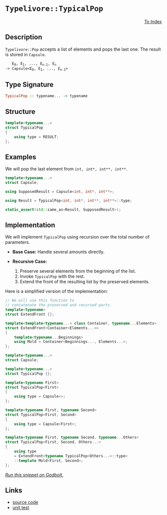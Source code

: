 <!-- Copyright 2024 Feng Mofan
SPDX-License-Identifier: Apache-2.0 -->

# `Typelivore::TypicalPop`

<p style='text-align: right;'><a href="../../../facilities/metafunctions.md#typelivore-typical-pop">To Index</a></p>

## Description

`Typelivore::Pop` accepts a list of elements and pops the last one. The result is stored in `Capsule`.

<pre><code>   E<sub>0</sub>, E<sub>1</sub>, ..., E<sub>n-1</sub>, E<sub>n</sub>
-> Capsule&lt;E<sub>0</sub>, E<sub>1</sub>, ..., E<sub>n-1</sub>&gt;</code></pre>

## Type Signature

```Haskell
TypicalPop :: typename... -> typename
```

## Structure

```C++
template<typename...>
struct TypicalPop
{
    using type = RESULT;
};
```

## Examples

We will pop the last element from `int, int*, int**, int**`.

```C++
template<typename...>
struct Capsule;

using SupposedResult = Capsule<int, int*, int**>;

using Result = TypicalPop<int, int*, int**, int**>::type;

static_assert(std::same_as<Result, SupposedResult>);
```

## Implementation

We will implement `TypicalPop` using recursion over the total number of parameters.

- **Base Case:** Handle several amounts directly.
- **Recursive Case:**

  1. Preserve several elements from the beginning of the list.
  2. Invoke `TypicalPop` with the rest.
  3. Extend the front of the resulting list by the preserved elements.

Here is a simplified version of the implementation:

```C++
// We will use this function to
// concatenate the preserved and recursed parts.
template<typename>
struct ExtendFront {};

template<template<typename...> class Container, typename...Elements>
struct ExtendFront<Container<Elements...>>
{
    template<typename...Beginnings>
    using Mold = Container<Beginnings..., Elements...>;
};

template<typename...>
struct Capsule;

template<typename...>
struct TypicalPop {};

template<typename First>
struct TypicalPop<First>
{
    using type = Capsule<>;
};

template<typename First, typename Second>
struct TypicalPop<First, Second>
{
    using type = Capsule<First>;
};

template<typename First, typename Second, typename...Others>
struct TypicalPop<First, Second, Others...>
{
    using type
    = ExtendFront<typename TypicalPop<Others...>::type>
    ::template Mold<First, Second>;
};
```

[*Run this snippet on Godbolt.*](https://godbolt.org/#z:OYLghAFBqd5QCxAYwPYBMCmBRdBLAF1QCcAaPECAMzwBtMA7AQwFtMQByARg9KtQYEAysib0QXACx8BBAKoBnTAAUAHpwAMvAFYTStJg1DIApACYAQuYukl9ZATwDKjdAGFUtAK4sGIAKwAzKSuADJ4DJgAcj4ARpjEAdIADqgKhE4MHt6%2BeqnpjgLhkTEs8YmSAOy2mPaFDEIETMQE2T5%2BQTV1mY3NBMXRcQlJtk0tbblco30DpeUgVQCUtqhexMjsHOaBEcjeWADUJoFuXo60hACex9gmGgCCd/cA9M8HAOqYBwDudLQHXiUBwICDwCgOVC8DAcmWBqCerwOaGhTAIjFRXxBX2SxEwSmIADdMOgDoYSbjkGslCTkn0FAA6J5oljJAxo45uAiXZLotg3J4KAjELwOA7YVRohjoABixFkR0qVkqABFjlYHkzMCy2ZgOczWRi9dzeZh6WabkiDApwR5BEwIglSMDjcw2Gb6dh6GxBAp%2BQ9BcLReLJTK5YIObamg7iBzPVrGAQGebArcU08TIqngds8CtQb2ScuTzXaazRZMMAIgwIsBfWmHjmAekjAcALKeEnHZUHSP2yIxk7lysMatGJP0p1x72J938wLqx4qtXph76nVG4usUuM%2Bv3AMigg9pjJBReejLjWrvPrwsurez3f70UAFW5eFEtGUqGSCqVqvnK73Guhq3pubAHNKeDEIKfp7kKB4HK%2ByTvmIX7JBykHQQQsEZgujaAjWzo8kcgTdm4x6nueJxzguGb/rRV7aiBnJ3uBmGCk6RYmgcQiYMi6CwU%2Bh5IShn7fhhUEcTxfECAJu64VmOYES2XEkWRFFnrqJzsdhaYARqS76Y8jH5lpLFgV8OmcaxXy8fx1kWe6ADyWLQYJ8Evm%2BH5oRJWFOnZslOi5CAJOOOGZg2SnNsARG6pF2ZdmKEquLKsgbtxIneeJJzBaFD7YCAIBcbBjaFcBaJth2vlSQFUo0emhkMS8ABUrVte1zwIm1z7YEIz5tZ1DzPO1I3NYNxmPGYOzQvsXwcmcdBXDhJk3uZJr5QKHmHuRJ6aReE3KTFQheMk%2BTEgASniZ6HolO2UWZEQEE6j3Nc9gitfVl73IdByXZRN2kYhXmodlbiPW9BCvQcL1QzDNxlca%2B2bai74APpMNaCQEBAgroIVChbujdZuH913%2BSdZ3oKTtC6dgixqhwyy0Jw/i8H4HBaKQqCcG41jWAcCirOsc1TTwpAEJojPLAA1gEZj0pUZiSAAHMr/gaAAnP4ZgaAAbMrwTMxwki8CwEgaBopDs5z3McLwCggJbEsc4zpBwLAMCICAqwEMkZzkJQaAsnQCRRFunCqMrusALS65IBzAMgyAHFI9JmLwxKECQeB41M/CCCIYjsFIMiCIoKjqC7pC6FM3zEMenA8EzLNs5LXOcE5Zx%2B4eqBUAckcx3HCdJynkhpwcEAeMH9DEEcouLLwztaMsEBIEHyEzwHEDryHiTAFIZh8HQaLQZQsRt7EETNJcje8JfzDEJcTmxNofHO2LQfTk5DC0DfVdYLELwwByK0FoA7bgvAsAsEMMAcQ/8oJvzwEScBnNMCqD4mcTYYtHq1DbhcWI9dH4eCwG3IUeAzYQNIESYgsQ0iYGVFqGBFwjCS2WFQAwtYABqeBMDfCcsWW%2BpdhAfmLtIfO8glBqDbjXfQMCUB80sPoPAsQHaQGWN%2Beo4Do64y7KYSw1gda8FQNQ4gOc8TwGWHYRBzgICuAmH4KYYQHRzGGFMfIGQBD2LyGkDxDBZhDESFMKxMIBC9HGJ4doehgn1DCf0ZxASoljFaBEyY0wWj%2BLKK4yxQsNgSGbhwVmVs26237lHWO8dE7J1TmYCeuAs6z22FwBe4tWHLBCkwLAiQIAywWIEekGtAiVEkBoSQStdYW38LrDW%2BhOAm1IGbQIXB6S6y4PrDWytVn%2BEkFwfwAzdZFKrrbe2jsWkuxXp7Ve3su7%2BwoNvVA09Q7hw4M0FgBJKjRyYJaGBKcNb0iWag/ARBTG5yEYXcQJdxHlykVXXQh864Nwgfkwp1sjEd2uT3PuLy3kfK%2BS2Lgvz/kTynhvBIc9AhmGaUvV2lyd6b1ubS4YWL3l7BgfirglsaA01CmfC%2BV9H6CPvtfZ%2Br8HCCM/gmb%2Bv824AKASAsBgioFMM2JzfAFJHDILbmgjBaJBE4KNpzfBhDLjEOVYvUxFCxbUNoUoBh0CjDMNAGcvgHCFDcN4fwxggjxFgtEUIqFldOawtkSwvRVhFH4NUd0rmyRNGcG0QQOSypQ0GJtiYsxkbLG1GsX4WxUovGOKlBk%2BYbifH1HzaQdx9Qi2uK6Nm2J5bok9CSdWwJaTkk5AcW2lteSVhrFyU0mZBTW6HM4KSYgrz3mfJZXigl9INC1MBSQMlTTF6tNIO0zplB8lzIWb8kZlRdmVEqIEUZkg45TBRe3O2tgTlUvOfAS5Ptu5bwZcQMObBOAvKHiwBQBJk4EnxfSHUgoM6LuBXob1IiJBiNkP66RIBgjwuSLfJFw6bZot9mcA4vcx0sG/b%2B/9gHgOHknvcklDSpqBEpawt2a8yO7xffRmeIA/2nVRgBjWqNiPo3HXHI%2BXLT4QHPlXQV/LKGiafi/N%2BYr7lfx/n/FVmBAHALEPKyhir7WmtIKqxBGqq5aspDqyheq8HKKNSa0h5rBFWrobaphNYaPsKYFwnhfCBGUMg0XaDfrJEBp0Ah4NxgFE2AjRY6NsaODPFxvI/RlhDFczTVgDNtaQk5rsSkztTiSgJJLQUTI5bK2ZG7UErNqX60ZaiaVmJzb4mZNbYKPoDaavZbqz2wWfbi6oYOehjguH8N/oOBxoDGJBQLvqcu6jZy2mYA6cMKNRsd0gDML8wIgR/Dq22RbVblR9bddRdeh2Ts12yyqGnA9XApAa33QMrg1QjaBDQ/t1dU3B3pz21e57y9ljUPSM4SQQA)

## Links

- [source code](../../../../conceptrodon/descend/typelivore/pop.hpp)
- [unit test](../../../../tests/unit/metafunctions/typelivore/typical_pop.test.hpp)
